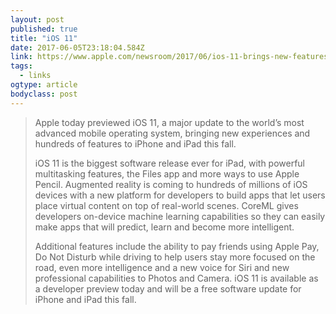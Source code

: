 ```yaml
---
layout: post 
published: true 
title: "iOS 11" 
date: 2017-06-05T23:18:04.584Z 
link: https://www.apple.com/newsroom/2017/06/ios-11-brings-new-features-to-iphone-and-ipad-this-fall/ 
tags:
  - links
ogtype: article 
bodyclass: post 
---
```


> Apple today previewed iOS 11, a major update to the world’s most advanced mobile operating system, bringing new experiences and hundreds of features to iPhone and iPad this fall. 
> 
> iOS 11 is the biggest software release ever for iPad, with powerful multitasking features, the Files app and more ways to use Apple Pencil. Augmented reality is coming to hundreds of millions of iOS devices with a new platform for developers to build apps that let users place virtual content on top of real-world scenes. CoreML gives developers on-device machine learning capabilities so they can easily make apps that will predict, learn and become more intelligent. 
> 
> Additional features include the ability to pay friends using Apple Pay, Do Not Disturb while driving to help users stay more focused on the road, even more intelligence and a new voice for Siri and new professional capabilities to Photos and Camera. iOS 11 is available as a developer preview today and will be a free software update for iPhone and iPad this fall.
